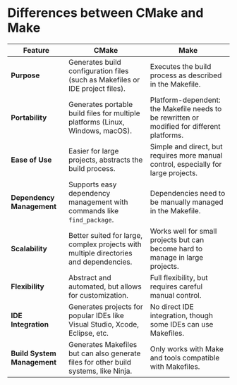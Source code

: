 # Differences between CMake and Make

| **Feature**                   | **CMake**                              | **Make**                              |
|-------------------------------|----------------------------------------|---------------------------------------|
| **Purpose**                    | Generates build configuration files (such as Makefiles or IDE project files). | Executes the build process as described in the Makefile. |
| **Portability**                | Generates portable build files for multiple platforms (Linux, Windows, macOS). | Platform-dependent: the Makefile needs to be rewritten or modified for different platforms. |
| **Ease of Use**                | Easier for large projects, abstracts the build process. | Simple and direct, but requires more manual control, especially for large projects. |
| **Dependency Management**      | Supports easy dependency management with commands like `find_package`. | Dependencies need to be manually managed in the Makefile. |
| **Scalability**                | Better suited for large, complex projects with multiple directories and dependencies. | Works well for small projects but can become hard to manage in large projects. |
| **Flexibility**                | Abstract and automated, but allows for customization. | Full flexibility, but requires careful manual control. |
| **IDE Integration**            | Generates projects for popular IDEs like Visual Studio, Xcode, Eclipse, etc. | No direct IDE integration, though some IDEs can use Makefiles. |
| **Build System Management**    | Generates Makefiles but can also generate files for other build systems, like Ninja. | Only works with Make and tools compatible with Makefiles. |
